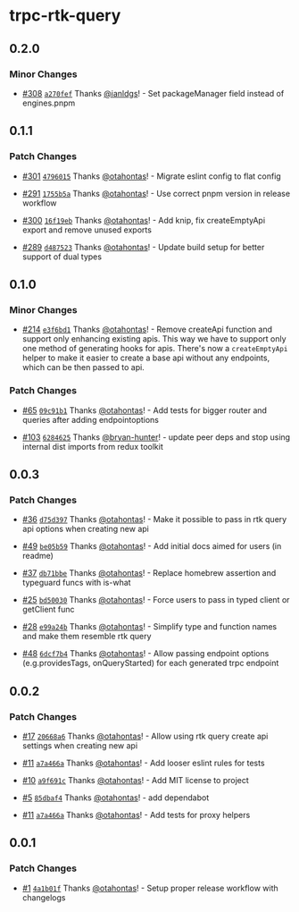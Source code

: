 # trpc-rtk-query

## 0.2.0

### Minor Changes

- [#308](https://github.com/otahontas/trpc-rtk-query/pull/308) [`a270fef`](https://github.com/otahontas/trpc-rtk-query/commit/a270fef50977afda0ecd0604fe3a76099481b2a8) Thanks [@ianldgs](https://github.com/ianldgs)! - Set packageManager field instead of engines.pnpm

## 0.1.1

### Patch Changes

- [#301](https://github.com/otahontas/trpc-rtk-query/pull/301) [`4796015`](https://github.com/otahontas/trpc-rtk-query/commit/479601509bb9856074e9aefe58036dbc66f73f10) Thanks [@otahontas](https://github.com/otahontas)! - Migrate eslint config to flat config

- [#291](https://github.com/otahontas/trpc-rtk-query/pull/291) [`1755b5a`](https://github.com/otahontas/trpc-rtk-query/commit/1755b5abd2219003992adfbc0a745619b3a930f3) Thanks [@otahontas](https://github.com/otahontas)! - Use correct pnpm version in release workflow

- [#300](https://github.com/otahontas/trpc-rtk-query/pull/300) [`16f19eb`](https://github.com/otahontas/trpc-rtk-query/commit/16f19eb403ce0593e3cfe060d57398c1a5b5c883) Thanks [@otahontas](https://github.com/otahontas)! - Add knip, fix createEmptyApi export and remove unused exports

- [#289](https://github.com/otahontas/trpc-rtk-query/pull/289) [`d487523`](https://github.com/otahontas/trpc-rtk-query/commit/d487523d5ff2872d299110333a9b3435110aa65c) Thanks [@otahontas](https://github.com/otahontas)! - Update build setup for better support of dual types

## 0.1.0

### Minor Changes

- [#214](https://github.com/otahontas/trpc-rtk-query/pull/214) [`e3f6bd1`](https://github.com/otahontas/trpc-rtk-query/commit/e3f6bd106c88d6c52fd49c0301437913dab88699) Thanks [@otahontas](https://github.com/otahontas)! - Remove createApi function and support only enhancing existing apis. This way we have to support only
  one method of generating hooks for apis. There's now a `createEmptyApi` helper to make it easier to
  create a base api without any endpoints, which can be then passed to api.

### Patch Changes

- [#65](https://github.com/otahontas/trpc-rtk-query/pull/65) [`09c91b1`](https://github.com/otahontas/trpc-rtk-query/commit/09c91b16a7798b6774bebfadc60f5e38f7d77032) Thanks [@otahontas](https://github.com/otahontas)! - Add tests for bigger router and queries after adding endpointoptions

- [#103](https://github.com/otahontas/trpc-rtk-query/pull/103) [`6284625`](https://github.com/otahontas/trpc-rtk-query/commit/6284625b49c5a500ef54a8c4e8cc32fca1355035) Thanks [@bryan-hunter](https://github.com/bryan-hunter)! - update peer deps and stop using internal dist imports from redux toolkit

## 0.0.3

### Patch Changes

- [#36](https://github.com/otahontas/trpc-rtk-query/pull/36) [`d75d397`](https://github.com/otahontas/trpc-rtk-query/commit/d75d397b5698ce6478eb6baec6da1f49d582a001) Thanks [@otahontas](https://github.com/otahontas)! - Make it possible to pass in rtk query api options when creating new api

- [#49](https://github.com/otahontas/trpc-rtk-query/pull/49) [`be05b59`](https://github.com/otahontas/trpc-rtk-query/commit/be05b59ee4d347ec733e57598cb39cc6ffc2dd62) Thanks [@otahontas](https://github.com/otahontas)! - Add initial docs aimed for users (in readme)

- [#37](https://github.com/otahontas/trpc-rtk-query/pull/37) [`db71bbe`](https://github.com/otahontas/trpc-rtk-query/commit/db71bbeb960ae2c3b83dd1556064ac9db256e312) Thanks [@otahontas](https://github.com/otahontas)! - Replace homebrew assertion and typeguard funcs with is-what

- [#25](https://github.com/otahontas/trpc-rtk-query/pull/25) [`bd50030`](https://github.com/otahontas/trpc-rtk-query/commit/bd5003046bb807ef2147b72329acdce6b6c647b0) Thanks [@otahontas](https://github.com/otahontas)! - Force users to pass in typed client or getClient func

- [#28](https://github.com/otahontas/trpc-rtk-query/pull/28) [`e99a24b`](https://github.com/otahontas/trpc-rtk-query/commit/e99a24bc2366ccac5e32e5649b9b200c8075d978) Thanks [@otahontas](https://github.com/otahontas)! - Simplify type and function names and make them resemble rtk query

- [#48](https://github.com/otahontas/trpc-rtk-query/pull/48) [`6dcf7b4`](https://github.com/otahontas/trpc-rtk-query/commit/6dcf7b45e3d9a950ef0adba618c943a81efc102f) Thanks [@otahontas](https://github.com/otahontas)! - Allow passing endpoint options (e.g.providesTags, onQueryStarted) for each generated trpc endpoint

## 0.0.2

### Patch Changes

- [#17](https://github.com/otahontas/trpc-rtk-query/pull/17) [`20668a6`](https://github.com/otahontas/trpc-rtk-query/commit/20668a621f396ab16b51e841267f00ba6d4f2573) Thanks [@otahontas](https://github.com/otahontas)! - Allow using rtk query create api settings when creating new api

- [#11](https://github.com/otahontas/trpc-rtk-query/pull/11) [`a7a466a`](https://github.com/otahontas/trpc-rtk-query/commit/a7a466aa09616e2194f3d0fb808dbd31c9346cd3) Thanks [@otahontas](https://github.com/otahontas)! - Add looser eslint rules for tests

- [#10](https://github.com/otahontas/trpc-rtk-query/pull/10) [`a9f691c`](https://github.com/otahontas/trpc-rtk-query/commit/a9f691c7635cc12af493c3b21e1698c54886dbed) Thanks [@otahontas](https://github.com/otahontas)! - Add MIT license to project

- [#5](https://github.com/otahontas/trpc-rtk-query/pull/5) [`85dbaf4`](https://github.com/otahontas/trpc-rtk-query/commit/85dbaf4789487cf558a2ef7a560f508e9573c7a8) Thanks [@otahontas](https://github.com/otahontas)! - add dependabot

- [#11](https://github.com/otahontas/trpc-rtk-query/pull/11) [`a7a466a`](https://github.com/otahontas/trpc-rtk-query/commit/a7a466aa09616e2194f3d0fb808dbd31c9346cd3) Thanks [@otahontas](https://github.com/otahontas)! - Add tests for proxy helpers

## 0.0.1

### Patch Changes

- [#1](https://github.com/otahontas/trpc-rtk-query/pull/1) [`4a1b01f`](https://github.com/otahontas/trpc-rtk-query/commit/4a1b01f45d0b59d2d6dd6302aaeafde189772d2c) Thanks [@otahontas](https://github.com/otahontas)! - Setup proper release workflow with changelogs
